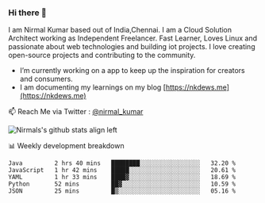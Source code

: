 ### Hi there 👋

 I am Nirmal Kumar based out of India,Chennai. I am a Cloud Solution Architect working as Independent Freelancer. Fast Learner, Loves Linux and passionate about web technologies and building iot projects. I love creating open-source projects and contributing to the community.

- I’m currently working on a app to keep up the inspiration for creators and consumers.
- I am documenting my learnings on my blog [https://nkdews.me](https://nkdews.me)

📫 Reach Me via  Twitter : [@nirmal_kumar](https://twitter.com/nirmal_kumar)

![Nirmals's github stats align left](https://github-readme-stats.vercel.app/api?username=nk-gears&show_icons=true)


📊 Weekly development breakdown

<!--START_SECTION:waka-->
```text
Java         2 hrs 40 mins   ████████░░░░░░░░░░░░░░░░░   32.20 % 
JavaScript   1 hr 42 mins    █████░░░░░░░░░░░░░░░░░░░░   20.61 % 
YAML         1 hr 33 mins    ████▓░░░░░░░░░░░░░░░░░░░░   18.69 % 
Python       52 mins         ██▓░░░░░░░░░░░░░░░░░░░░░░   10.59 % 
JSON         25 mins         █▒░░░░░░░░░░░░░░░░░░░░░░░   05.16 % 
```
<!--END_SECTION:waka-->


